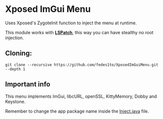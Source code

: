 # Xposed ImGui Menu

Uses Xposed's ZygoteInit function to inject the menu at runtime.

This module works with **[LSPatch](https://github.com/JingMatrix/LSPatch)**, this way you can have stealthy no root injection.

## Cloning:
```
git clone --recursive https://github.com/fedes1to/XposedImGuiMenu.git --depth 1
```

## Important info
This menu implements ImGui, libcURL, openSSL, KittyMemory, Dobby and Keystone.

Remember to change the app package name inside the [Inject.java](https://github.com/fedes1to/XposedImGuiMenu/blob/master/app/src/main/java/org/modfs/xposedmenu/Inject.java) file.
